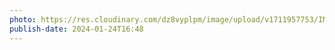 ```yaml
---
photo: https://res.cloudinary.com/dz8vyplpm/image/upload/v1711957753/IMG_8521_ql1ies.jpg
publish-date: 2024-01-24T16:48
---
```

